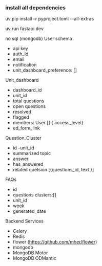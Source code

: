 ### install all dependencies

uv pip install -r pyproject.toml --all-extras

uv run fastapi dev

no sql (mongodb)
User schema

- api key
- auth_id
- email
- notification
- unit_dashboard_preference: []

Unit_dashboard

- dashboard_id
- unit_id
- total questions
- open questions
- resolved
- flagged
- members: User [] { access_level}
- ed_form_link

Question_Cluster

- id
  -unit_id
- summarized topic
- answer
- has_answered
- related quetsion [{questions_id, text }]

FAQs

- id
- questions clusters:[]
- unit_id
- week
- generated_date

Backend Services

- Celery
- Redis
- flower (https://github.com/mher/flower)
- mongodb
- MongoDB Motor
- MongoDB ODMantic

